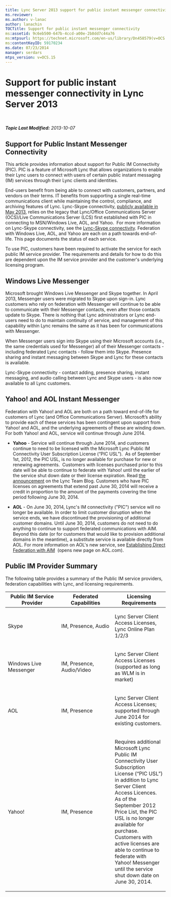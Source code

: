 ```yaml
---
title: Lync Server 2013 support for public instant messenger connectivity
ms.reviewer: 
ms.author: v-lanac
author: lanachin
TOCTitle: Support for public instant messenger connectivity
ms:assetid: 9c6eb500-647b-4ccd-a00e-2b8dd7c44a76
ms:mtpsurl: https://technet.microsoft.com/en-us/library/Dn458579(v=OCS.15)
ms:contentKeyID: 59170234
ms.date: 07/23/2014
manager: serdars
mtps_version: v=OCS.15
---
```


<div data-xmlns="http://www.w3.org/1999/xhtml">

<div class="topic" data-xmlns="http://www.w3.org/1999/xhtml" data-msxsl="urn:schemas-microsoft-com:xslt" data-cs="http://msdn.microsoft.com/en-us/">

<div data-asp="http://msdn2.microsoft.com/asp">

# Support for public instant messenger connectivity in Lync Server 2013

</div>

<div id="mainSection">

<div id="mainBody">

<span> </span>

_**Topic Last Modified:** 2013-10-07_

<div>

## Support for Public Instant Messenger Connectivity

This article provides information about support for Public IM Connectivity (PIC). PIC is a feature of Microsoft Lync that allows organizations to enable their Lync users to connect with users of certain public instant messaging (IM) services through their Lync clients and identities.

End-users benefit from being able to connect with customers, partners, and vendors on their terms. IT benefits from supporting a single real-time communications client while maintaining the control, compliance, and archiving features of Lync. Lync-Skype connectivity, [publicly available in May 2013](http://blogs.technet.com/b/lync/archive/2013/05/23/lync-skype-connectivity-available-today.aspx), relies on the legacy that Lync/Office Communications Server (OCS)/Live Communications Server (LCS) first established with PIC in connecting to MSN/Windows Live, AOL, and Yahoo.  For more information on Lync-Skype connectivity, see the [Lync-Skype connectivity](http://office.microsoft.com/en-us/lync/lync-skype-connectivity-fx103789635.aspx). Federation with Windows Live, AOL, and Yahoo are each on a path towards end-of-life. This page documents the status of each service.

To use PIC, customers have been required to activate the service for each public IM service provider. The requirements and details for how to do this are dependent upon the IM service provider and the customer's underlying licensing program.

<div>

## Windows Live Messenger

Microsoft brought Windows Live Messenger and Skype together. In April 2013, Messenger users were migrated to Skype upon sign-in. Lync customers who rely on federation with Messenger will continue to be able to communicate with their Messenger contacts, even after those contacts update to Skype. There is nothing that Lync administrators or Lync end-users need to do to maintain continuity of service, and management of this capability within Lync remains the same as it has been for communications with Messenger. 

When Messenger users sign into Skype using their Microsoft accounts (i.e., the same credentials used for Messenger) all of their Messenger contacts - including federated Lync contacts - follow them into Skype. Presence sharing and instant messaging between Skype and Lync for these contacts is available. 

Lync-Skype connectivity - contact adding, presence sharing, instant messaging, and audio calling between Lync and Skype users - is also now available to all Lync customers.

</div>

<div>

## Yahoo\! and AOL Instant Messenger

Federation with Yahoo\! and AOL are both on a path toward end-of-life for customers of Lync (and Office Communications Server). Microsoft’s ability to provide each of these services has been contingent upon support from Yahoo\! and AOL, and the underlying agreements of these are winding down. For both Yahoo\! and AOL, service will continue through June 2014.

  - **Yahoo** - Service will continue through June 2014, and customers continue to need to be licensed with the Microsoft Lync Public IM Connectivity User Subscription License (“PIC USL”).  As of September 1st, 2012, the PIC USL, is no longer available for purchase for new or renewing agreements.  Customers with licenses purchased prior to this date will be able to continue to federate with Yahoo\! until the earlier of the service shut down date or their license expiration. Read [the announcement](http://blogs.technet.com/b/lync/archive/2012/11/26/lync-and-yahoo-federation-end-of-life.aspx) on the Lync Team Blog. Customers who have PIC licenses on agreements that extend past June 30, 2014 will receive a credit in proportion to the amount of the payments covering the time period following June 30, 2014.

  - **AOL** - On June 30, 2014, Lync's IM connectivity ("PIC") service will no longer be available. In order to limit customer disruption when the service ends, we have discontinued the provisioning of additional customer domains. Until June 30, 2014, customers do not need to do anything to continue to support federated communications with AIM. Beyond this date (or for customers that would like to provision additional domains in the meantime), a substitute service is available directly from AOL. For more information on AOL's new service, see [Establishing Direct Federation with AIM](http://aimenterprise.aol.com/pic.php)  (opens new page on AOL.com).  

</div>

<div>

## Public IM Provider Summary

The following table provides a summary of the Public IM service providers, federation capabilities with Lync, and licensing requirements.


<table>
<colgroup>
<col style="width: 33%" />
<col style="width: 33%" />
<col style="width: 33%" />
</colgroup>
<thead>
<tr class="header">
<th>Public IM Service Provider</th>
<th>Federated Capabilities</th>
<th>Licensing Requirements</th>
</tr>
</thead>
<tbody>
<tr class="odd">
<td><p>Skype</p></td>
<td><p>IM, Presence, Audio</p></td>
<td><p>Lync Server Client Access Licenses, Lync Online Plan 1/2/3</p></td>
</tr>
<tr class="even">
<td><p>Windows Live Messenger</p></td>
<td><p>IM, Presence, Audio/Video</p></td>
<td><p>Lync Server Client Access Licenses (supported as long as WLM is in market)</p></td>
</tr>
<tr class="odd">
<td><p>AOL</p></td>
<td><p>IM, Presence</p></td>
<td><p>Lync Server Client Access Licenses; supported through June 2014 for existing customers.</p></td>
</tr>
<tr class="even">
<td><p>Yahoo!</p></td>
<td><p>IM, Presence</p></td>
<td><p>Requires additional Microsoft Lync Public IM Connectivity User Subscription License (“PIC USL”) in addition to Lync Server Client Access Licences. As of the September 2012 Price List, the PIC USL is no longer available for purchase. Customers with active licenses are able to continue to federate with Yahoo! Messenger until the service shut down date on June 30, 2014.</p></td>
</tr>
</tbody>
</table>


</div>

</div>

</div>

<span> </span>

</div>

</div>

</div>

